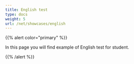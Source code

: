 ```yaml
---
title: English test
type: docs
weight: 5
url: /net/showcases/english
---
```


{{% alert color="primary" %}} 

In this page you will find example of English test for student.

{{% /alert %}}